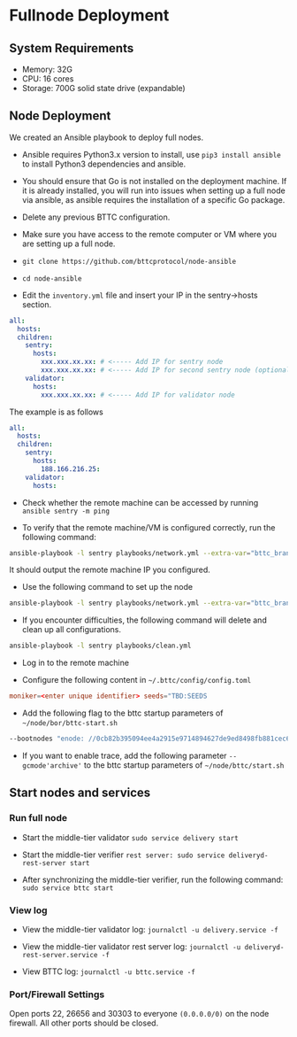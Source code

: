 # Fullnode Deployment

## System Requirements

- Memory: 32G
- CPU: 16 cores
- Storage: 700G solid state drive (expandable)

## Node Deployment

We created an Ansible playbook to deploy full nodes.

- Ansible requires Python3.x version to install, use `pip3 install ansible` to install Python3 dependencies and ansible.

- You should ensure that Go is not installed on the deployment machine. If it is already installed, you will run into issues when setting up a full node via ansible, as ansible requires the installation of a specific Go package.

- Delete any previous BTTC configuration.

- Make sure you have access to the remote computer or VM where you are setting up a full node.

- `git clone https://github.com/bttcprotocol/node-ansible`

- `cd node-ansible`

- Edit the `inventory.yml` file and insert your IP in the sentry->hosts section.

```yml
all:
  hosts:
  children:
    sentry:
      hosts:
        xxx.xxx.xx.xx: # <----- Add IP for sentry node
        xxx.xxx.xx.xx: # <----- Add IP for second sentry node (optional)
    validator:
      hosts:
        xxx.xxx.xx.xx: # <----- Add IP for validator node
```

The example is as follows

```yml
all:
  hosts:
  children:
    sentry:
      hosts:
        188.166.216.25:
    validator:
      hosts:
```

- Check whether the remote machine can be accessed by running `ansible sentry -m ping`

- To verify that the remote machine/VM is configured correctly, run the following command:

```sh
ansible-playbook -l sentry playbooks/network.yml --extra-var="bttc_branch=v0.2.7 delivery_branch=v0.2.2 network_version=mainnet-v1 node_type=sentry/sentry delivery_network=mainnet" --list-hosts
```

It should output the remote machine IP you configured.

- Use the following command to set up the node

```sh
ansible-playbook -l sentry playbooks/network.yml --extra-var="bttc_branch=v0.2.7 delivery_branch=v0.2.2 network_version=mainnet-v1 node_type=sentry/sentry delivery_network=mainnet"
```

- If you encounter difficulties, the following command will delete and clean up all configurations.

```sh
ansible-playbook -l sentry playbooks/clean.yml
```

- Log in to the remote machine

- Configure the following content in `~/.bttc/config/config.toml`

```toml
moniker=<enter unique identifier> seeds="TBD:SEEDS
```

- Add the following flag to the bttc startup parameters of `~/node/bor/bttc-start.sh`

```sh
--bootnodes "enode: //0cb82b395094ee4a2915e9714894627de9ed8498fb881cec6db7c65e8b9a5bd7f2f25cc84e71e89d0947e51c76e85d0847de848c7782b13c0255247a6758178c@44.232.55.71: 30303, enode: //88116f4295f5a31538ae409e4d44ad40d22e44ee9342869e7d68bdec55b0f83c1530355ce8b41fbec0928a7d75a5745d528450d30aec92066ab6ba1ee351d710@159.203.9.164: 30303"
```

- If you want to enable trace, add the following parameter `--gcmode'archive'` to the bttc startup parameters of `~/node/bttc/start.sh`

## Start nodes and services

### Run full node

- Start the middle-tier validator `sudo service delivery start`

- Start the middle-tier verifier `rest server: sudo service deliveryd-rest-server start`

- After synchronizing the middle-tier verifier, run the following command: `sudo service bttc start`

### View log

- View the middle-tier validator log: `journalctl -u delivery.service -f`

- View the middle-tier validator rest server log: `journalctl -u deliveryd-rest-server.service -f`

- View BTTC log: `journalctl -u bttc.service -f`

### Port/Firewall Settings

Open ports 22, 26656 and 30303 to everyone `(0.0.0.0/0)` on the node firewall. All other ports should be closed.
